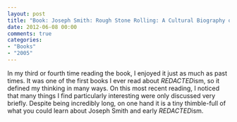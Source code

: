 ```yaml
---
layout: post
title: "Book: Joseph Smith: Rough Stone Rolling: A Cultural Biography of Mormonism's Founder, by Richard L. Bushman (2005)"
date: 2012-06-08 00:00
comments: true
categories:
- "Books"
- "2005"
---
```


In my third or fourth time reading the book, I enjoyed it just as
much as past times. It was one of the first books I ever read about
*REDACTED*ism, so it defined my thinking in many ways. On this most
recent reading, I noticed that many things I find particularly
interesting were only discussed very briefly. Despite being
incredibly long, on one hand it is a tiny thimble-full of what you
could learn about Joseph Smith and early *REDACTED*ism.
